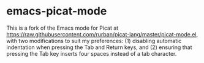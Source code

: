 # emacs-picat-mode
This is a fork of the Emacs mode for Picat at https://raw.githubusercontent.com/rurban/picat-lang/master/picat-mode.el, with two modifications to suit my preferences: (1) disabling automatic indentation when pressing the Tab and Return keys, and (2) ensuring that pressing the Tab key inserts four spaces instead of a tab character.
